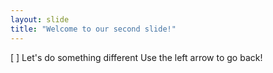```yaml
---
layout: slide
title: "Welcome to our second slide!"
---
```

[ ] Let's do something different
Use the left arrow to go back!